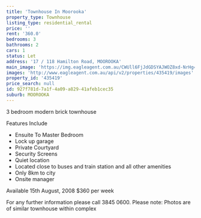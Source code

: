 ```yaml
---
title: 'Townhouse In Moorooka'
property_type: Townhouse
listing_type: residential_rental
price: ''
rent: '360.0'
bedrooms: 3
bathrooms: 2
cars: 1
status: Let
address: '17 / 118 Hamilton Road, MOOROOKA'
main_image: 'https://img.eagleagent.com.au/CWUll6FjJdGDSYAJWOZ8xd-NrHg=/1280x854/smart/https://s3-us-west-2.amazonaws.com/eagleagent-orig/images/6824305/403435006-image-M.jpg'
images: 'http://www.eagleagent.com.au/api/v2/properties/435419/images'
property_id: '435419'
price_search: null
id: 927f781d-7a1f-4a09-a829-41afeb1cec35
suburb: MOOROOKA
---
```

3 bedroom modern brick townhouse

Features Include
 -  Ensuite To Master Bedroom
 -  Lock up garage
 -  Private Courtyard
 -  Security Screens
 -  Quiet location
 -  Located close to buses and train station and all other amenities
 -  Only 8km to city
 -  Onsite manager

Available 15th August, 2008
$360 per week

For any further information please call 3845 0600.
Please note: Photos are of similar townhouse within complex